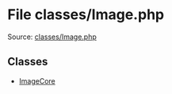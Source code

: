 File classes/Image.php
=========

Source: [classes/Image.php](https://github.com/PrestaShop/PrestaShop/blob/1.5.2.0/classes/Image.php)


Classes
-------

* [ImageCore](class.ImageCore.md)

